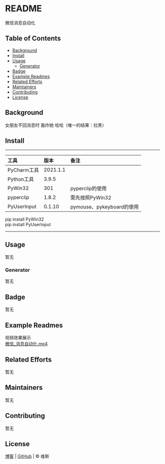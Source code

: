 # README

微信消息自动化

## Table of Contents

- [Background](#background)
- [Install](#install)
- [Usage](#usage)
  - [Generator](#generator)
- [Badge](#badge)
- [Example Readmes](#example-readmes)
- [Related Efforts](#related-efforts)
- [Maintainers](#maintainers)
- [Contributing](#contributing)
- [License](#license)

## Background

女朋友不回消息时 轰炸她 哈哈（唯一的结果：拉黑）

## Install

****

| 工具         | 版本     | 备注                      |
|:------------|:---------|:------------------------|
| PyCharm工具  | 2021.1.1 |                         |
| Python工具   | 3.9.5    |                         |
| PyWin32     | 301      | pyperclip的使用           |
| pyperclip   | 1.8.2    | 需先按照PyWin32           |
| PyUserInput | 0.1.10   | pymouse、pykeyboard的使用 |


pip install PyWin32  
pip install PyUserInput

****


## Usage

暂无

### Generator

暂无

## Badge

暂无

## Example Readmes

视频效果展示  
[微信_消息自动化.mp4](video/微信_消息自动化.mp4)

## Related Efforts

暂无

## Maintainers

暂无

## Contributing

暂无

## License

[博客](https://www.cnblogs.com/danhuai) |
[GitHub](https://github.com/JarvisFree) | © 维斯
